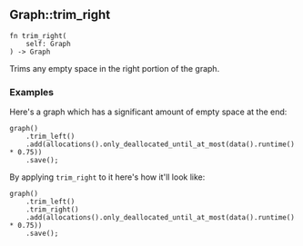 ## Graph::trim_right

```rhai
fn trim_right(
    self: Graph
) -> Graph
```

Trims any empty space in the right portion of the graph.

### Examples

Here's a graph which has a significant amount of empty space at the end:

```rhai,%run,%hide-code
graph()
    .trim_left()
    .add(allocations().only_deallocated_until_at_most(data().runtime() * 0.75))
    .save();
```

By applying `trim_right` to it here's how it'll look like:

```rhai,%run,%hide-code
graph()
    .trim_left()
    .trim_right()
    .add(allocations().only_deallocated_until_at_most(data().runtime() * 0.75))
    .save();
```
